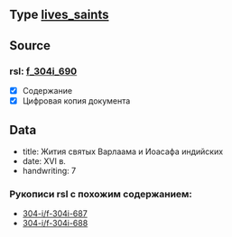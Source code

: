 ## Type [lives_saints][lives_saints]

## Source

### rsl: [f_304i_690][rsl]

- [x] Содержание
- [x] Цифровая копия документа

## Data

- title: Жития святых Варлаама и Иоасафа индийских
- date: XVI в.
- handwriting: 7

### **Рукописи rsl с похожим содержанием:**

- [304-i/f-304i-687](https://lib-fond.ru/lib-rgb/304-i/f-304i-687)
- [304-i/f-304i-688](https://lib-fond.ru/lib-rgb/304-i/f-304i-688)

[rsl]: https://lib-fond.ru/lib-rgb/304-i/f-304i-690

[lives_saints]: ../../../lives_saints/Жития-Святых.md
